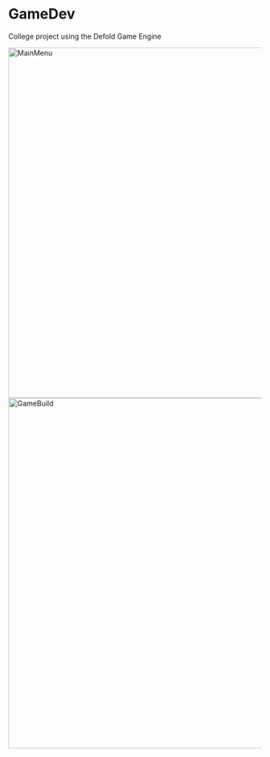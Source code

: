 # GameDev
College project using the Defold Game Engine


<img width="697" alt="MainMenu" src="https://user-images.githubusercontent.com/50074527/217900389-9f64bcda-a245-432a-aece-9004d801cf3d.png">

<img width="697" alt="GameBuild" src="https://user-images.githubusercontent.com/50074527/217900412-a15e8e18-6eb3-4c30-bbbb-6eb93163f68c.png">
